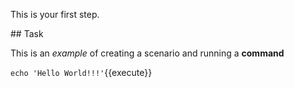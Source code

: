 This is your first step.

## Task

This is an _example_ of creating a scenario and running a **command**

`echo 'Hello World!!!'`{{execute}}
